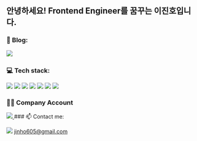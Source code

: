 <!-- 
**fredkeemhaus/fredkeemhaus** is a ✨ _special_ ✨ repository because its `README.md` (this file) appears on your GitHub profile.

Here are some ideas to get you started:

- 🔭 I’m currently working on ...
- 🌱 I’m currently learning ...
- 👯 I’m looking to collaborate on ...
- 🤔 I’m looking for help with ...
- 💬 Ask me about ...
- 📫 How to reach me: ...
- 😄 Pronouns: ...
- ⚡ Fun fact: ...
 -->

## 안녕하세요! Frontend Engineer를 꿈꾸는 이진호입니다.


### 🔭 Blog:

<a href="https://velog.io/@gn0lee">
 <img src="https://img.shields.io/badge/Velog-20C997?style=flat-square&logo=Velog&logoColor=white"/>
<a/>
  
<br />

### 💻 Tech stack:
![](https://img.shields.io/badge/Javascript-F7DF1E?style=flat-square&logo=Javascript&logoColor=white) 
![](https://img.shields.io/badge/Typescript-3178C6?style=flat-square&logo=Typescript&logoColor=white) 
![](https://img.shields.io/badge/HTML5-E34F26?style=flat-square&logo=HTML5&logoColor=white) 
![](https://img.shields.io/badge/CSS3-1572B6?style=flat-square&logo=CSS3&logoColor=white)
![](https://img.shields.io/badge/React-61DAFB?style=flat-square&logo=React&logoColor=white)
![](https://img.shields.io/badge/Storybook-FF4785?style=flat-square&logo=Storybook&logoColor=white)
![](https://img.shields.io/badge/npm-CB3837?style=flat-square&logo=npm&logoColor=white)

### 👮‍♂️ Company Account
 
 <a href="https://github.com/ian-jinho">
 <img src="https://img.shields.io/badge/Github-181717?style=flat-square&logo=Github&logoColor=white"/>
<a/>
### 📫 Contact me:
 
![](https://img.shields.io/badge/Gmail-EA4335?style=flat-square&logo=Gmail&logoColor=white) jinho605@gmail.com

